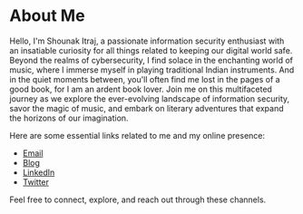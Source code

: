 # About Me

Hello, I'm Shounak Itraj, a passionate information security enthusiast with an insatiable curiosity for all things related to keeping our digital world safe. Beyond the realms of cybersecurity, I find solace in the enchanting world of music, where I immerse myself in playing traditional Indian instruments. And in the quiet moments between, you'll often find me lost in the pages of a good book, for I am an ardent book lover. Join me on this multifaceted journey as we explore the ever-evolving landscape of information security, savor the magic of music, and embark on literary adventures that expand the horizons of our imagination.

Here are some essential links related to me and my online presence:

* [Email](mailto:shounak@sritraj.com)
* [Blog](https://sritraj9.wordpress.com/)
* [LinkedIn](https://www.linkedin.com/in/shounak-itraj/)
* [Twitter](https://twitter.com/sritraj)

Feel free to connect, explore, and reach out through these channels.
